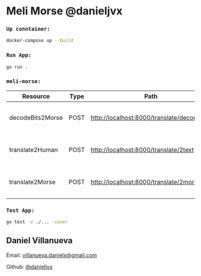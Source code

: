 # Meli Morse @danieljvx


### `Up conntainer:`
```bash
docker-compose up --build
```

### `Run App:`
```bash
go run .
```
### `meli-morse:`
| Resource | Type | Path | Body |
| ------ | ------ | ------ | ------ |
| decodeBits2Morse | POST | [http://localhost:8000/translate/decodeBits](http://localhost:8000/translate/decodeBits) | { "text": "string" } |
| translate2Human | POST | [http://localhost:8000/translate/2text](http://localhost:8000/translate/2text) | { "text": "string" } |
| translate2Morse | POST | [http://localhost:8000/translate/2morse](http://localhost:8000/translate/2morse) | { "text": "string" } |

### `Test App:`
```bash
go test -v ./... -cover
```

## Daniel Villanueva

Email: [villanueva.danielx@gmail.com](mail://villanueva.danielx@gmail.com)

Github: [@danieljvx](https://github.com/danieljvx)
